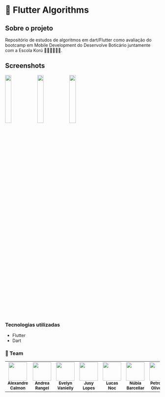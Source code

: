 # 📑 Flutter Algorithms
## Sobre o projeto

Repositório de estudos de algoritmos em dart/Flutter como avaliação do bootcamp em Mobile Development do Desenvolve Boticário juntamente com a Escola Korú 🚀🚀🚀🚀🚀🚀. 

## Screenshots
<p>
<img src="screenshots/Screenshot_1.png" width="20%">
<img src="screenshots/Screenshot_2.png" width="20%">
<img src="screenshots/Screenshot_3.png" width="20%">
</p>


### Tecnologias utilizadas
* Flutter
* Dart

 ### 🚀 Team
<table>
  <tr>
      <td align="center"><a href="https://github.com/AlexandreCalmonJr"><img src="https://avatars.githubusercontent.com/u/887951095?v=4" width="60px ;"/><br /><sub><b>Alexandre Calmon</b></sub></a><br /></td>
         <td align="center"><a href="https://github.com/devdados"><img src="https://avatars.githubusercontent.com/u/123258962?v=4" width="60px;"/><br /><sub><b>Andrea Rangel</b></sub></a><br /></td>
    <td align="center"><a href="https://github.com/evelyn-vanielly"><img src="https://avatars.githubusercontent.com/u/67793057?v=4" width="60px;"/><br /><sub><b>Evelyn Vanielly</b></sub></a><br /></td>
        <td align="center"><a href="https://github.com/jusylopes"><img  src="https://avatars.githubusercontent.com/u/95923104?v=4" width="60px;"/><br /><sub><b>Jusy Lopes</b></sub></a><br /></td>
          <td align="center"><a href="https://github.com/Lucasnoc"><img src="https://avatars.githubusercontent.com/u/90123470?v=4" width="60px ;"/><br /><sub><b>Lucas Noc</b></sub></a><br /></td>
         <td align="center"><a href="https://github.com/nubiabarcellar"><img src="https://avatars.githubusercontent.com/u/131191644?v=4" width="60px;"/><br /><sub><b>Núbia Barcellar</b></sub></a><br /></td>
    <td align="center"><a href="https://github.com/petronio50"><img src="https://avatars.githubusercontent.com/u/136655989?v=4" width="60px;"/><br /><sub><b>Petronio Oliveira</b></sub></a><br /></td>
        <td align="center"><a href="https://github.com/viniciusjsouza"><img  src="https://avatars.githubusercontent.com/u/120809254?v=4" width="60px;"/><br /><sub><b>Vinicius Souza</b></sub></a><br /></td>  
      <td align="center"><a href="https://github.com/WillianSeidel"><img  src="https://avatars.githubusercontent.com/u/126173353?v=4" width="60px;"/><br /><sub><b>Willian Seidel</b></sub></a><br /></td>    
  </tr>
</table>


